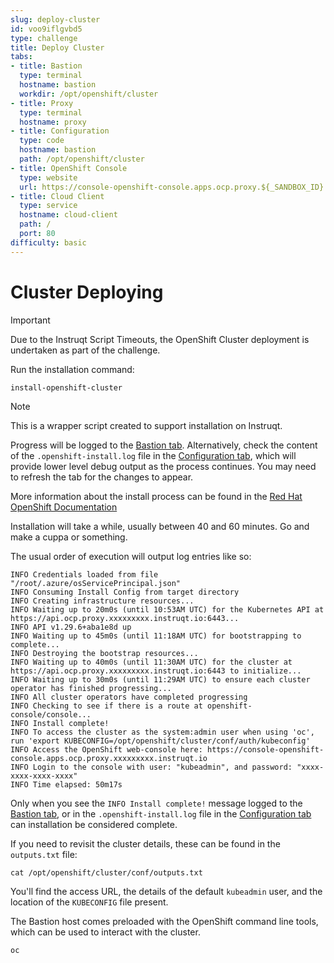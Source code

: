 ```yaml
---
slug: deploy-cluster
id: voo9iflgvbd5
type: challenge
title: Deploy Cluster
tabs:
- title: Bastion
  type: terminal
  hostname: bastion
  workdir: /opt/openshift/cluster
- title: Proxy
  type: terminal
  hostname: proxy
- title: Configuration
  type: code
  hostname: bastion
  path: /opt/openshift/cluster
- title: OpenShift Console
  type: website
  url: https://console-openshift-console.apps.ocp.proxy.${_SANDBOX_ID}.instruqt.io
- title: Cloud Client
  type: service
  hostname: cloud-client
  path: /
  port: 80
difficulty: basic
---
```


Cluster Deploying
=================

> [!IMPORTANT]
> Due to the Instruqt Script Timeouts, the OpenShift Cluster deployment is undertaken as part of the challenge.

Run the installation command:

```bash,run
install-openshift-cluster
```

> [!NOTE]
> This is a wrapper script created to support installation on Instruqt.

Progress will be logged to the [Bastion tab](tab-0). Alternatively, check the content of the `.openshift-install.log` file in the [Configuration tab](tab-2), which will provide lower level debug output as the process continues. You may need to refresh the tab for the changes to appear.

More information about the install process can be found in the [Red Hat OpenShift Documentation](https://docs.openshift.com/container-platform/latest/welcome/index.html)

Installation will take a while, usually between 40 and 60 minutes. Go and make a cuppa or something.

The usual order of execution will output log entries like so:

```
INFO Credentials loaded from file "/root/.azure/osServicePrincipal.json"
INFO Consuming Install Config from target directory
INFO Creating infrastructure resources...
INFO Waiting up to 20m0s (until 10:53AM UTC) for the Kubernetes API at https://api.ocp.proxy.xxxxxxxxx.instruqt.io:6443...
INFO API v1.29.6+aba1e8d up
INFO Waiting up to 45m0s (until 11:18AM UTC) for bootstrapping to complete...
INFO Destroying the bootstrap resources...
INFO Waiting up to 40m0s (until 11:30AM UTC) for the cluster at https://api.ocp.proxy.xxxxxxxxx.instruqt.io:6443 to initialize...
INFO Waiting up to 30m0s (until 11:29AM UTC) to ensure each cluster operator has finished progressing...
INFO All cluster operators have completed progressing
INFO Checking to see if there is a route at openshift-console/console...
INFO Install complete!
INFO To access the cluster as the system:admin user when using 'oc', run 'export KUBECONFIG=/opt/openshift/cluster/conf/auth/kubeconfig'
INFO Access the OpenShift web-console here: https://console-openshift-console.apps.ocp.proxy.xxxxxxxxx.instruqt.io
INFO Login to the console with user: "kubeadmin", and password: "xxxx-xxxx-xxxx-xxxx"
INFO Time elapsed: 50m17s
```

Only when you see the `INFO Install complete!` message logged to the [Bastion tab](tab-0), or in the `.openshift-install.log` file in the [Configuration tab](tab-2) can installation be considered complete.

If you need to revisit the cluster details, these can be found in the `outputs.txt` file:

```bash,run
cat /opt/openshift/cluster/conf/outputs.txt
```

You'll find the access URL, the details of the default `kubeadmin` user, and the location of the `KUBECONFIG` file present.

The Bastion host comes preloaded with the OpenShift command line tools, which can be used to interact with the cluster.

```bash,run
oc
```

